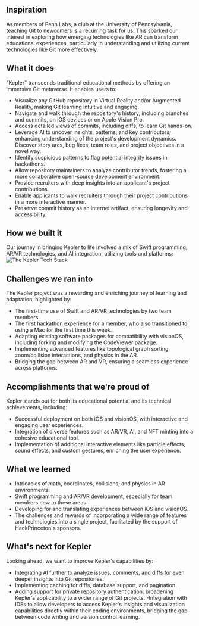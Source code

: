 ## Inspiration
As members of Penn Labs, a club at the University of Pennsylvania, teaching Git to newcomers is a recurring task for us. This sparked our interest in exploring how emerging technologies like AR can transform educational experiences, particularly in understanding and utilizing current technologies like Git more effectively.

## What it does
"Kepler" transcends traditional educational methods by offering an immersive Git metaverse. It enables users to:
- Visualize any GitHub repository in Virtual Reality and/or Augmented Reality, making Git learning intuitive and engaging.
- Navigate and walk through the repository's history, including branches and commits, on iOS devices or on Apple Vision Pro.
- Access detailed views of commits, including diffs, to learn Git hands-on.
- Leverage AI to uncover insights, patterns, and key contributors, enhancing understanding of the project's development dynamics. Discover story arcs, bug fixes, team roles, and project objectives in a novel way.
- Identify suspicious patterns to flag potential integrity issues in hackathons.
- Allow repository maintainers to analyze contributor trends, fostering a more collaborative open-source development environment.
- Provide recruiters with deep insights into an applicant's project contributions.
- Enable applicants to walk recruiters through their project contributions in a more interactive manner.
- Preserve commit history as an internet artifact, ensuring longevity and accessibility.

## How we built it
Our journey in bringing Kepler to life involved a mix of Swift programming, AR/VR technologies, and AI integration, utilizing tools and platforms:
![The Kepler Tech Stack](https://i.imgur.com/HllKLrb.jpeg)

## Challenges we ran into
The Kepler project was a rewarding and enriching journey of learning and adaptation, highlighted by:
- The first-time use of Swift and AR/VR technologies by two team members.
- The first hackathon experience for a member, who also transitioned to using a Mac for the first time this week.
- Adapting existing software packages for compatibility with visionOS, including forking and modifying the CodeViewer package.
- Implementing advanced features like topological graph sorting, zoom/collision interactions, and physics in the AR.
- Bridging the gap between AR and VR, ensuring a seamless experience across platforms.

## Accomplishments that we're proud of
Kepler stands out for both its educational potential and its technical achievements, including:
- Successful deployment on both iOS and visionOS, with interactive and engaging user experiences.
- Integration of diverse features such as AR/VR, AI, and NFT minting into a cohesive educational tool.
- Implementation of additional interactive elements like particle effects, sound effects, and custom gestures, enriching the user experience.

## What we learned
- Intricacies of math, coordinates, collisions, and physics in AR environments.
- Swift programming and AR/VR development, especially for team members new to these areas.
- Developing for and translating experiences between iOS and visionOS.
- The challenges and rewards of incorporating a wide range of features and technologies into a single project, facilitated by the support of HackPrinceton's sponsors.

## What's next for Kepler
Looking ahead, we want to improve Kepler's capabilities by:
- Integrating AI further to analyze issues, comments, and diffs for even deeper insights into Git repositories.
- Implementing caching for diffs, database support, and pagination.
- Adding support for private repository authentication, broadening Kepler's applicability to a wider range of Git projects.
-Integration with IDEs to allow developers to access Kepler's insights and visualization capabilities directly within their coding environments, bridging the gap between code writing and version control learning.
